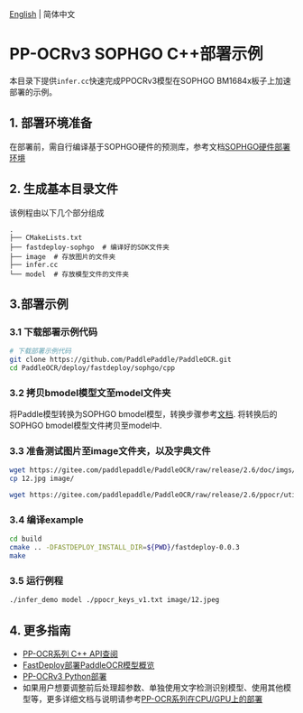 [English](README_CN.md) | 简体中文
# PP-OCRv3 SOPHGO C++部署示例
本目录下提供`infer.cc`快速完成PPOCRv3模型在SOPHGO BM1684x板子上加速部署的示例。

## 1. 部署环境准备
在部署前，需自行编译基于SOPHGO硬件的预测库，参考文档[SOPHGO硬件部署环境](https://github.com/PaddlePaddle/FastDeploy/blob/develop/docs/cn/build_and_install#算能硬件部署环境)

## 2. 生成基本目录文件

该例程由以下几个部分组成
```text
.
├── CMakeLists.txt
├── fastdeploy-sophgo  # 编译好的SDK文件夹
├── image  # 存放图片的文件夹
├── infer.cc
└── model  # 存放模型文件的文件夹
```

## 3.部署示例

### 3.1 下载部署示例代码
```bash
# 下载部署示例代码
git clone https://github.com/PaddlePaddle/PaddleOCR.git
cd PaddleOCR/deploy/fastdeploy/sophgo/cpp
```

### 3.2 拷贝bmodel模型文至model文件夹
将Paddle模型转换为SOPHGO bmodel模型，转换步骤参考[文档](../README.md). 将转换后的SOPHGO bmodel模型文件拷贝至model中.

### 3.3 准备测试图片至image文件夹，以及字典文件
```bash
wget https://gitee.com/paddlepaddle/PaddleOCR/raw/release/2.6/doc/imgs/12.jpg
cp 12.jpg image/

wget https://gitee.com/paddlepaddle/PaddleOCR/raw/release/2.6/ppocr/utils/ppocr_keys_v1.txt
```

### 3.4 编译example

```bash
cd build
cmake .. -DFASTDEPLOY_INSTALL_DIR=${PWD}/fastdeploy-0.0.3
make
```

### 3.5 运行例程

```bash
./infer_demo model ./ppocr_keys_v1.txt image/12.jpeg
```


## 4. 更多指南

- [PP-OCR系列 C++ API查阅](https://www.paddlepaddle.org.cn/fastdeploy-api-doc/cpp/html/namespacefastdeploy_1_1vision_1_1ocr.html)
- [FastDeploy部署PaddleOCR模型概览](../../)
- [PP-OCRv3 Python部署](../python)
- 如果用户想要调整前后处理超参数、单独使用文字检测识别模型、使用其他模型等，更多详细文档与说明请参考[PP-OCR系列在CPU/GPU上的部署](../../cpu-gpu/cpp/README.md)
